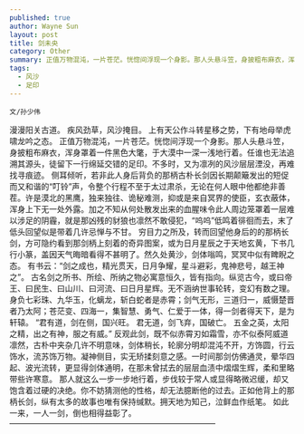 ```yaml
---
published: true
author: Wayne Sun
layout: post
title: 剑未央
category: Other
summary: 正值万物混沌，一片苍茫。恍惚间浮现一个身影。那人头悬斗笠，身披粗布麻衣，浑身罩着一件黑色大氅，于大漠中一深一浅地行着。任谁也无法追溯其源头，徒留下一行绵延交错的足印。不多时，又为凛冽的风沙层层湮没，再难找寻痕迹。
tags:
  - 风沙
  - 足印
---
```


`文/孙少伟`

漫漫阳关古道。
疾风劲草，风沙掩目。
上有天公作斗转星移之势，下有地母举虎啸龙吟之态。
正值万物混沌，一片苍茫。恍惚间浮现一个身影。那人头悬斗笠，身披粗布麻衣，浑身罩着一件黑色大氅，于大漠中一深一浅地行着。任谁也无法追溯其源头，徒留下一行绵延交错的足印。不多时，又为凛冽的风沙层层湮没，再难找寻痕迹。
侧耳倾听，若非此人身后背负的那柄古朴长剑因长期颠簸发出的短促而又和谐的“叮铃”声，令整个行程不至于太过肃杀，无论在何人眼中他都绝非善茬。许是漠北的黑鹰，独来独往、诡秘难测，抑或是来自冥界的使臣，玄衣蔽体，浑身上下无一处外露。加之不知从何处散发出来的血腥味令此人周边笼罩着一层难以涉足的阴霾，就是那凶残的豺狼也凛然不敢侵犯，“呜呜”低鸣着徘徊而去，末了低头回望似是带着几许忌惮与不甘。
穷目力之所及，转而回望他身后的的那柄长剑，方可隐约看到那剑柄上刻着的奇异图案，或为日月星辰之于天地玄黄，下书几行小篆，盖因天气晦暗看得不甚明了。然久处黄沙，剑体嗡鸣，冥冥中似有睥睨之态。
有书云：“剑之成也，精光贯天，日月争耀，星斗避彩，鬼神悲号，越王神之”。
古名剑之所书、所绘、所纳之物必寓意恒久，皆有指向。纵览古今，或曰帝王、曰民生、曰山川、曰河流、曰日月星辉。无不涵纳世事轮转，变幻有数之理。身负七彩珠、九华玉，化螭龙，斩白蛇者是赤霄；剑气无形，三道归一，威慑楚晋者乃太阿；苍茫变、四海一，集智慧、勇气、仁爱于一体，得一剑者得天下，是为轩辕。
“君有道，剑在侧，国兴旺。 君无道，剑飞弃，国破亡。 五金之英，太阳之精，出之有神，服之有威。”
反观此剑，既不似赤霄刃如霜雪，亦不似泰阿威道凛然，古朴中夹杂几许不明意味，剑体稍长，轮廓分明却混沌不开，方饰圆，行云饰水，流苏饰万物。凝神侧目，实无矫揉刻意之感。一时间那剑仿佛通灵，晕华四起、波光流转，更显得剑体通明，在那未曾拭去的层层血渍中熠熠生辉，柔和里略带些许寒意。
那人就这么一步一步地行着，步伐较于常人或显得略微迟缓，却又饱含着过硬的决绝。你不妨猜测他的性格，却无法臆断他的过去。正如他背上的那柄长剑，纵有太多的故事也唯有保持缄默。拥天地为知己，泣鲜血作纸笔。
如此一来，一人一剑，倒也相得益彰了。
——————————————————————————